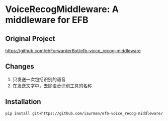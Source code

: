 # VoiceRecogMiddleware: A middleware for EFB 

## Original Project

https://github.com/ehForwarderBot/efb-voice_recog-middleware

## Changes

1. 只发送一次包括识别的语音
2. 在发送文字中，去除语音识别工具的名称

## Installation

```
pip install git+https://github.com/iaurman/efb-voice_recog-middleware/
```
